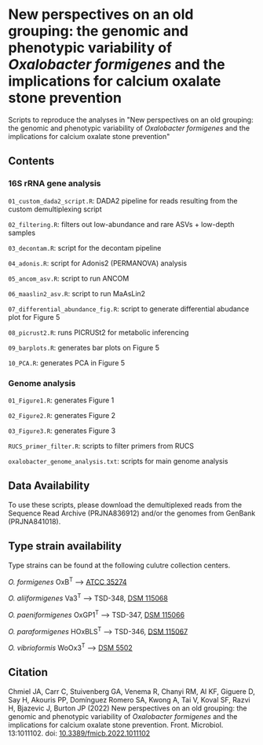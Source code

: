 # New perspectives on an old grouping: the genomic and phenotypic variability of <i>Oxalobacter formigenes</i> and the implications for calcium oxalate stone prevention
Scripts to reproduce the analyses in "New perspectives on an old grouping: the genomic and phenotypic variability of <i>Oxalobacter formigenes</i> and the implications for calcium oxalate stone prevention"

## Contents
### 16S rRNA gene analysis
`01_custom_dada2_script.R`: DADA2 pipeline for reads resulting from the custom demultiplexing script

`02_filtering.R`: filters out low-abundance and rare ASVs + low-depth samples

`03_decontam.R`: script for the decontam pipeline

`04_adonis.R`: script for Adonis2 (PERMANOVA) analysis

`05_ancom_asv.R`: script to run ANCOM

`06_maaslin2_asv.R`: script to run MaAsLin2

`07_differential_abundance_fig.R`: script to generate differential abudance plot for Figure 5

`08_picrust2.R`: runs PICRUSt2 for metabolic inferencing

`09_barplots.R`: generates bar plots on Figure 5

`10_PCA.R`: generates PCA in Figure 5

### Genome analysis
`01_Figure1.R`: generates Figure 1

`02_Figure2.R`: generates Figure 2

`03_Figure3.R`: generates Figure 3

`RUCS_primer_filter.R`: scripts to filter primers from RUCS

`oxalobacter_genome_analysis.txt`: scripts for main genome analysis

## Data Availability
To use these scripts, please download the demultiplexed reads from the Sequence Read Archive (PRJNA836912) and/or the genomes from GenBank (PRJNA841018).

## Type strain availability
Type strains can be found at the following culutre collection centers.

<i>O. formigenes</i> OxB<sup>T</sup> --> <a href="https://www.atcc.org/products/35274">ATCC 35274</a>

<i>O. aliiformigenes</i> Va3<sup>T</sup> --> TSD-348, <a href="https://www.dsmz.de/collection/catalogue/details/culture/DSM-115068">DSM 115068</a>

<i>O. paeniformigenes</i> OxGP1<sup>T</sup> --> TSD-347, <a href="https://www.dsmz.de/collection/catalogue/details/culture/DSM-115066">DSM 115066</a>

<i>O. paraformigenes</i> HOxBLS<sup>T</sup> --> TSD-346, <a href="https://www.dsmz.de/collection/catalogue/details/culture/DSM-115067">DSM 115067</a>

<i>O. vibrioformis</i> WoOx3<sup>T</sup> --> <a href="https://www.dsmz.de/collection/catalogue/details/culture/DSM-5502">DSM 5502</a>

## Citation
Chmiel JA, Carr C, Stuivenberg GA, Venema R, Chanyi RM, Al KF, Giguere D, Say H, Akouris PP, Domínguez Romero SA, Kwong A, Tai V, Koval SF, Razvi H, Bjazevic J, Burton JP (2022) New perspectives on an old grouping: the genomic and phenotypic variability of <i>Oxalobacter formigenes</i> and the implications for calcium oxalate stone prevention. Front. Microbiol. 13:1011102. doi: <a href = "https://www.frontiersin.org/articles/10.3389/fmicb.2022.1011102/full">10.3389/fmicb.2022.1011102</a>
